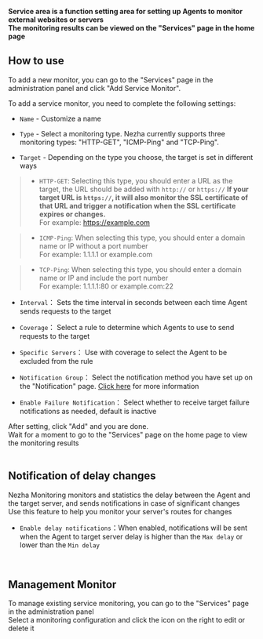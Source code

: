 **Service area is a function setting area for setting up Agents to monitor external websites or servers**  
**The monitoring results can be viewed on the "Services" page in the home page**
<br/>

## How to use

To add a new monitor, you can go to the "Services" page in the administration panel and click "Add Service Monitor".  

To add a service monitor, you need to complete the following settings:
+ `Name` - Customize a name    

+ `Type` - Select a monitoring type. Nezha currently supports three monitoring types: "HTTP-GET", "ICMP-Ping" and "TCP-Ping".

+ `Target` - Depending on the type you choose, the target is set in different ways
> + `HTTP-GET`: Selecting this type, you should enter a URL as the target, the URL should be added with `http://` or `https://`  **If your target URL is `https://`, it will also monitor the SSL certificate of that URL and trigger a notification when the SSL certificate expires or changes.**  
For example: https://example.com  

> + `ICMP-Ping`: When selecting this type, you should enter a domain name or IP without a port number  
For example: 1.1.1.1 or example.com 

> + `TCP-Ping`: When selecting this type, you should enter a domain name or IP and include the port number  
For example: 1.1.1.1:80 or example.com:22  

+ `Interval`： Sets the time interval in seconds between each time Agent sends requests to the target  

+ `Coverage`： Select a rule to determine which Agents to use to send requests to the target  

+ `Specific Servers`： Use with coverage to select the Agent to be excluded from the rule  

+ `Notification Group`： Select the notification method you have set up on the "Notification" page. [Click here](/en_US/guide/notifications.html#flexible-notification-methods) for more information

+ `Enable Failure Notification`： Select whether to receive target failure notifications as needed, default is inactive  

After setting, click "Add" and you are done.  
Wait for a moment to go to the "Services" page on the home page to view the monitoring results  
<br/>

## Notification of delay changes
Nezha Monitoring monitors and statistics the delay between the Agent and the target server, and sends notifications in case of significant changes    
Use this feature to help you monitor your server's routes for changes  

+ `Enable delay notifications`：When enabled, notifications will be sent when the Agent to target server delay is higher than the `Max delay` or lower than the `Min delay`  
<br/>

## Management Monitor
To manage existing service monitoring, you can go to the "Services" page in the administration panel  
Select a monitoring configuration and click the icon on the right to edit or delete it  